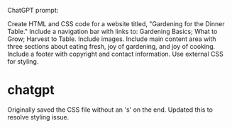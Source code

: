 ChatGPT prompt:

Create HTML and CSS code for a website titled, "Gardening for the Dinner Table." Include a navigation bar with links to: Gardening Basics; What to Grow; Harvest to Table. Include images. Include main content area with three sections about eating fresh, joy of gardening, and joy of cooking. Include a footer with copyright and contact information. Use external CSS for styling.
# chatgpt
Originally saved the CSS file without an 's' on the end. Updated this to resolve styling issue.